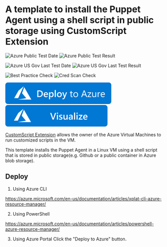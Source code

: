 # A template to install the Puppet Agent using a shell script in public storage using CustomScript Extension

![Azure Public Test Date](https://azurequickstartsservice.blob.core.windows.net/badges/puppet-agent-linux/PublicLastTestDate.svg)
![Azure Public Test Result](https://azurequickstartsservice.blob.core.windows.net/badges/puppet-agent-linux/PublicDeployment.svg)

![Azure US Gov Last Test Date](https://azurequickstartsservice.blob.core.windows.net/badges/puppet-agent-linux/FairfaxLastTestDate.svg)
![Azure US Gov Last Test Result](https://azurequickstartsservice.blob.core.windows.net/badges/puppet-agent-linux/FairfaxDeployment.svg)

![Best Practice Check](https://azurequickstartsservice.blob.core.windows.net/badges/puppet-agent-linux/BestPracticeResult.svg)
![Cred Scan Check](https://azurequickstartsservice.blob.core.windows.net/badges/puppet-agent-linux/CredScanResult.svg)

[![Deploy To Azure](https://raw.githubusercontent.com/Azure/azure-quickstart-templates/master/1-CONTRIBUTION-GUIDE/images/deploytoazure.svg?sanitize=true)]("https://portal.azure.com/#create/Microsoft.Template/uri/https%3A%2F%2Fraw.githubusercontent.com%2FAzure%2Fazure-quickstart-templates%2Fmaster%2Fpuppet-agent-linux%2Fazuredeploy.json")  [![Visualize](https://raw.githubusercontent.com/Azure/azure-quickstart-templates/master/1-CONTRIBUTION-GUIDE/images/visualizebutton.svg?sanitize=true)]("http://armviz.io/#/?load=https%3A%2F%2Fraw.githubusercontent.com%2FAzure%2Fazure-quickstart-templates%2Fmaster%2Fpuppet-agent-linux%2Fazuredeploy.json")

[CustomScript Extension](https://github.com/Azure/azure-linux-extensions/tree/master/CustomScript) allows the owner of the Azure Virtual Machines to run customized scripts in the VM.

This template installs the Puppet Agent in a Linux VM using a shell script that is stored in public storage(e.g. Github or a public container in Azure blob storage).

## Deploy

1. Using Azure CLI

  https://azure.microsoft.com/en-us/documentation/articles/xplat-cli-azure-resource-manager/

2. Using PowerShell

  https://azure.microsoft.com/en-us/documentation/articles/powershell-azure-resource-manager/

3. Using Azure Portal
  Click the "Deploy to Azure" button.


